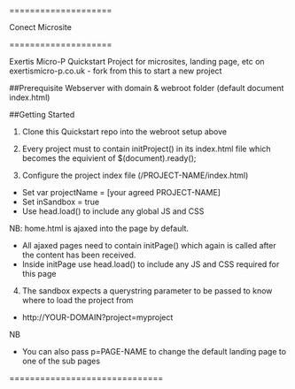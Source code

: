 
====================

Conect Microsite

====================

Exertis Micro-P Quickstart Project for microsites, landing page, etc on exertismicro-p.co.uk - fork from this to start a new project

##Prerequisite
Webserver with domain & webroot folder (default document index.html)

##Getting Started

1) Clone this Quickstart repo into the webroot setup above

2) Every project must to contain initProject() in its index.html file which becomes the equivient of $(document).ready();

3) Configure the project index file (/PROJECT-NAME/index.html)

- Set var projectName = [your agreed PROJECT-NAME]
- Set inSandbox = true
- Use head.load() to include any global JS and CSS

NB:
home.html is ajaxed into the page by default.  
- All ajaxed pages need to contain initPage() which again is called after the content has been received.
- Inside initPage use head.load() to include any JS and CSS required for this page

4) The sandbox expects a querystring parameter to be passed to know where to load the project from
- http://YOUR-DOMAIN?project=myproject

NB
- You can also pass p=PAGE-NAME to change the default landing page to one of the sub pages

==============================